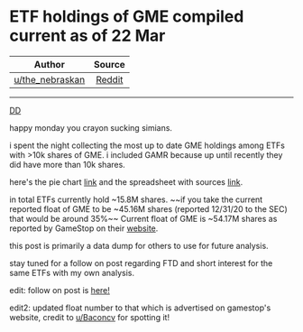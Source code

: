 ETF holdings of GME compiled current as of 22 Mar
=================================================

| Author       | Source       | 
| :-------------: |:-------------:|
| [u/the_nebraskan](https://www.reddit.com/user/the_nebraskan/)| [Reddit](https://www.reddit.com/r/GME/comments/makcor/etf_holdings_of_gme_compiled_current_as_of_22_mar/) | 

---

[DD](https://www.reddit.com/r/GME/search?q=flair_name%3A%22DD%22&restrict_sr=1)

happy monday you crayon sucking simians.

i spent the night collecting the most up to date GME holdings among ETFs with >10k shares of GME. i included GAMR because up until recently they did have more than 10k shares.

here's the pie chart [link](https://imgur.com/0N6gGmf) and the spreadsheet with sources [link](https://docs.google.com/spreadsheets/d/1SWK2krtYHqrGu222bVGhRwTP9niW-0t-_9Bbpwru3jY/edit?usp=sharing).

in total ETFs currently hold ~15.8M shares. ~~if you take the current reported float of GME to be ~45.16M shares (reported 12/31/20 to the SEC) that would be around 35%~~ Current float of GME is ~54.17M shares as reported by GameStop on their [website](https://news.gamestop.com/financial-information/fundamentals/trading-statistics).

this post is primarily a data dump for others to use for future analysis.

stay tuned for a follow on post regarding FTD and short interest for the same ETFs with my own analysis.

edit: follow on post is [here!](https://www.reddit.com/r/GME/comments/manyso/gme_etf_deep_dive_analysis_of_failures_to_deliver/)

edit2: updated float number to that which is advertised on gamestop's website, credit to [u/Baconcv](https://www.reddit.com/u/Baconcv/) for spotting it!
